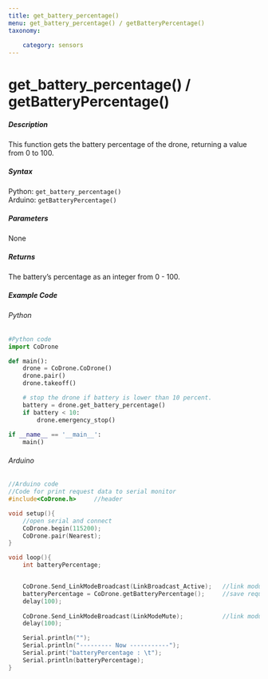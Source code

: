 ```yaml
---
title: get_battery_percentage()
menu: get_battery_percentage() / getBatteryPercentage()
taxonomy:
	
	category: sensors
---
```


# get_battery_percentage() / getBatteryPercentage()

##### Description

This function gets the battery percentage of the drone, returning a value from 0 to 100.

##### Syntax
Python: ```get_battery_percentage()```<br />
Arduino: ```getBatteryPercentage()```

##### Parameters

None

##### Returns

The battery’s percentage as an integer from 0 - 100.

##### Example Code
###### Python
```python
#Python code
import CoDrone

def main():
	drone = CoDrone.CoDrone()
	drone.pair()
	drone.takeoff()

	# stop the drone if battery is lower than 10 percent.
	battery = drone.get_battery_percentage()
	if battery < 10:
	    drone.emergency_stop()
	    
if __name__ == '__main__':
	main()

```
###### Arduino
```c
//Arduino code
//Code for print request data to serial monitor
#include<CoDrone.h>		//header

void setup(){
	//open serial and connect
	CoDrone.begin(115200);
	CoDrone.pair(Nearest);
}

void loop(){
	int batteryPercentage;


	CoDrone.Send_LinkModeBroadcast(LinkBroadcast_Active);	//link module mode change => Active
	batteryPercentage = CoDrone.getBatteryPercentage();		//save request data
	delay(100);
	    
	CoDrone.Send_LinkModeBroadcast(LinkModeMute);       	//link module mode change => Mute
	delay(100);

	Serial.println("");
	Serial.println("--------- Now -----------");
	Serial.print("batteryPercentage : \t");
	Serial.println(batteryPercentage);	
}

```